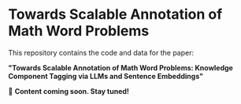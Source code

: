 # Towards Scalable Annotation of Math Word Problems

This repository contains the code and data for the paper:

**"Towards Scalable Annotation of Math Word Problems: Knowledge Component Tagging via LLMs and Sentence Embeddings"**

🚧 **Content coming soon. Stay tuned!**
